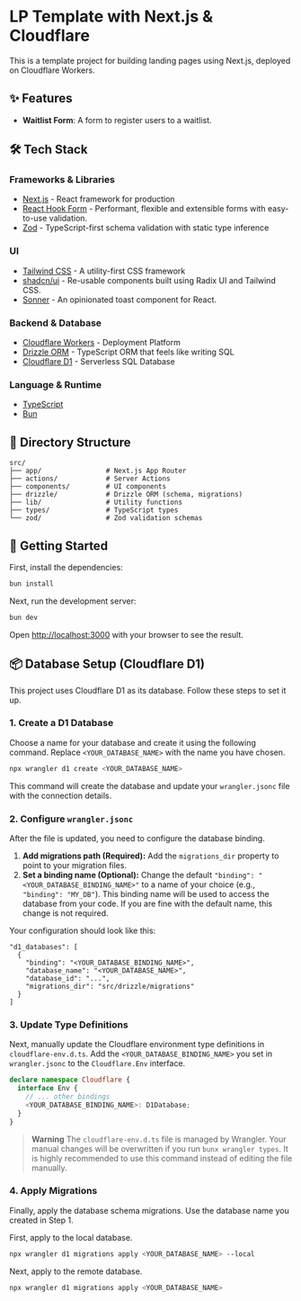 # LP Template with Next.js & Cloudflare

This is a template project for building landing pages using Next.js, deployed on Cloudflare Workers.

## ✨ Features

- **Waitlist Form**: A form to register users to a waitlist.

## 🛠️ Tech Stack

### Frameworks & Libraries

- [Next.js](https://nextjs.org/) - React framework for production
- [React Hook Form](https://react-hook-form.com/) - Performant, flexible and extensible forms with easy-to-use validation.
- [Zod](https://zod.dev/) - TypeScript-first schema validation with static type inference

### UI

- [Tailwind CSS](https://tailwindcss.com/) - A utility-first CSS framework
- [shadcn/ui](https://ui.shadcn.com/) - Re-usable components built using Radix UI and Tailwind CSS.
- [Sonner](https://sonner.emilkowal.ski/) - An opinionated toast component for React.

### Backend & Database

- [Cloudflare Workers](https://workers.cloudflare.com/) - Deployment Platform
- [Drizzle ORM](https://orm.drizzle.team/) - TypeScript ORM that feels like writing SQL
- [Cloudflare D1](https://developers.cloudflare.com/d1/) - Serverless SQL Database

### Language & Runtime

- [TypeScript](https://www.typescriptlang.org/)
- [Bun](https://bun.sh/)

## 📂 Directory Structure

```
src/
├── app/                # Next.js App Router
├── actions/            # Server Actions
├── components/         # UI components
├── drizzle/            # Drizzle ORM (schema, migrations)
├── lib/                # Utility functions
├── types/              # TypeScript types
└── zod/                # Zod validation schemas
```

## 🚀 Getting Started

First, install the dependencies:

```bash
bun install
```

Next, run the development server:

```bash
bun dev
```

Open [http://localhost:3000](http://localhost:3000) with your browser to see the result.

## 📦 Database Setup (Cloudflare D1)

This project uses Cloudflare D1 as its database. Follow these steps to set it up.

### 1. Create a D1 Database

Choose a name for your database and create it using the following command. Replace `<YOUR_DATABASE_NAME>` with the name you have chosen.

```bash
npx wrangler d1 create <YOUR_DATABASE_NAME>
```

This command will create the database and update your `wrangler.jsonc` file with the connection details.

### 2. Configure `wrangler.jsonc`

After the file is updated, you need to configure the database binding.

1.  **Add migrations path (Required):** Add the `migrations_dir` property to point to your migration files.
2.  **Set a binding name (Optional):** Change the default `"binding": "<YOUR_DATABASE_BINDING_NAME>"` to a name of your choice (e.g., `"binding": "MY_DB"`). This binding name will be used to access the database from your code. If you are fine with the default name, this change is not required.

Your configuration should look like this:

```jsonc:wrangler.jsonc
"d1_databases": [
  {
    "binding": "<YOUR_DATABASE_BINDING_NAME>",
    "database_name": "<YOUR_DATABASE_NAME>",
    "database_id": "...",
    "migrations_dir": "src/drizzle/migrations"
  }
]
```

### 3. Update Type Definitions

Next, manually update the Cloudflare environment type definitions in `cloudflare-env.d.ts`.
Add the `<YOUR_DATABASE_BINDING_NAME>` you set in `wrangler.jsonc` to the `Cloudflare.Env` interface.

```typescript:cloudflare-env.d.ts
declare namespace Cloudflare {
  interface Env {
    // ... other bindings
    <YOUR_DATABASE_BINDING_NAME>: D1Database;
  }
}
```

> **Warning**
> The `cloudflare-env.d.ts` file is managed by Wrangler. Your manual changes will be overwritten if you run `bunx wrangler types`. It is highly recommended to use this command instead of editing the file manually.

### 4. Apply Migrations

Finally, apply the database schema migrations.
Use the database name you created in Step 1.

First, apply to the local database.

```bash
npx wrangler d1 migrations apply <YOUR_DATABASE_NAME> --local
```

Next, apply to the remote database.

```bash
npx wrangler d1 migrations apply <YOUR_DATABASE_NAME>
```
